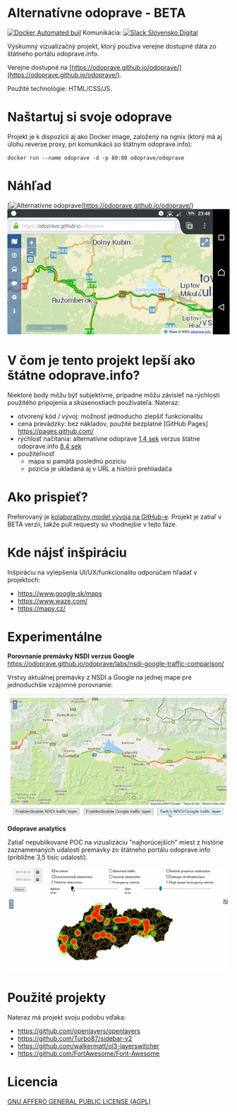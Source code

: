 # Alternatívne odoprave - BETA

[![Docker Automated buil](https://img.shields.io/docker/automated/odoprave/odoprave.svg)]() Komunikácia: [![Slack Slovensko.Digital](https://img.shields.io/badge/Slack-Slovensko.Digital%20-brightgreen.svg)](http://slack.slovensko.digital/)

Výskumný vizualizačný projekt, ktorý používa verejne dostupné dáta zo štátneho
portálu odoprave.info.

Verejne dostupné na [https://odoprave.github.io/odoprave/](https://odoprave.github.io/odoprave/).

Použité technológie: HTML/CSS/JS.

# Naštartuj si svoje odoprave

Projekt je k dispozícii aj ako Docker image, založený na ngnix (ktorý má aj
úlohu reverse proxy, pri komunikácii so štátnym odoprave.info):

```
docker run --name odoprave -d -p 80:80 odoprave/odoprave
```

# Náhľad

[![Alternatívne odoprave](https://raw.githubusercontent.com/odoprave/odoprave/gh-pages/doc/alternativne-odoprave-demo.gif)(https://odoprave.github.io/odoprave/)
[![Alternatívne odoprave na mobile](https://raw.githubusercontent.com/odoprave/odoprave/gh-pages/doc/alternativne-odoprave-demo-mobil.gif)](https://odoprave.github.io/odoprave/)

# V čom je tento projekt lepší ako štátne odoprave.info?

Niektoré body môžu býť subjektívne, prípadne môžu závisieť na rýchlosti
použitého pripojenia a skúsenostiach používateľa. Nateraz:

- otvorený kód / vývoj: možnosť jednoducho zlepšiť funkcionalitu
- cena prevádzky: bez nákladov, použité bezplatné [GitHub Pages] https://pages.github.com/
- rýchlosť načítania: alternatívne odoprave [1,4 sek](https://www.webpagetest.org/result/170128_7W_3DD/) verzus štátne odoprave.info [8,4 sek](https://www.webpagetest.org/result/170128_48_35Z/)
- použiteľnosť
  - mapa si pamätá poslednú pozíciu
  - pozícia je ukladaná aj v URL a histórii prehliadača


# Ako prispieť?

Preferovaný je [kolaboratívny model vývoja na GitHub-e](https://help.github.com/categories/collaborating-with-issues-and-pull-requests/).
Projekt je zatiaľ v BETA verzii, takže pull requesty sú vhodnejšie v tejto fáze.


# Kde nájsť inšpiráciu

Inšpiráciu na vylepšenia UI/UX/funkcionalitu odporúčam hľadať v projektoch:

- https://www.google.sk/maps
- https://www.waze.com/
- https://mapy.cz/


# Experimentálne

**Porovnanie premávky NSDI verzus Google**
https://odoprave.github.io/odoprave/labs/nsdi-google-traffic-comparison/

Vrstvy aktuálnej premávky z NSDI a Google na jednej mape pre jednoduchšie
vzájomné porovnanie:

[![Porovnanie premávky NSDI/Google](https://raw.githubusercontent.com/odoprave/odoprave/gh-pages/labs/nsdi-google-traffic-comparison/nsdi-google-traffic-comparison.gif)](https://odoprave.github.io/odoprave/labs/nsdi-google-traffic-comparison/)


**Odoprave analytics**

Zatiaľ nepublikované POC na vizualizáciu "najhorúcejších" miest z histórie
zaznamenaných udalostí premávky zo štátneho portálu odoprave.info
(približne 3,5 tisíc udalostí).

![Odoprave analytics](https://raw.githubusercontent.com/odoprave/odoprave/gh-pages/labs/odoprave-analytics.gif)


# Použité projekty

Nateraz má projekt svoju podobu vďaka:

- https://github.com/openlayers/openlayers
- https://github.com/Turbo87/sidebar-v2
- https://github.com/walkermatt/ol3-layerswitcher
- https://github.com/FortAwesome/Font-Awesome


# Licencia

[GNU AFFERO GENERAL PUBLIC LICENSE (AGPL)](https://github.com/odoprave/odoprave/blob/gh-pages/LICENSE)
